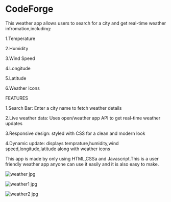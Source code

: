 # CodeForge
This weather app allows users to search for a city and get real-time weather infromation,including:

1.Temperature

2.Humidity

3.Wind Speed

4.Longitude

5.Latitude

6.Weather Icons

FEATURES

1.Search Bar: Enter a city name to fetch weather details

2.Live weather data: Uses open/weather app API to get real-time weather updates

3.Responsive design: styled with CSS for a clean and modern look

4.Dynamic update: displays temprature,humidity,wind speed,longitude,latitude along with weather icons

This app is made by only using HTML,CSSa and Javascript.This is a user friendly weather app anyone can use it easily and it is also easy to make.

![weather jpg](https://github.com/user-attachments/assets/5d8af50f-10a9-4f6e-a58a-e2e9d5cf999f)

![weather1 jpg](https://github.com/user-attachments/assets/817809de-1c91-4e0c-abc7-999f32f1cd8b)

![weather2 jpg](https://github.com/user-attachments/assets/59914c49-8c04-49dd-9ffb-ea3f843be531)
